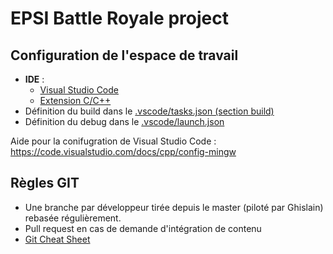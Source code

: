 # EPSI Battle Royale project

## Configuration de l'espace de travail

* **IDE** :
  * [Visual Studio Code](https://code.visualstudio.com/)
  * [Extension C/C++](https://github.com/microsoft/vscode-cpptools)
* Définition du build dans le [.vscode/tasks.json (section build)](https://github.com/GBO/epsi-br/blob/master/.vscode/tasks.json#L24)
* Définition du debug dans le [.vscode/launch.json](https://github.com/GBO/epsi-br/blob/master/.vscode/launch.json)

Aide pour la conifugration de Visual Studio Code : https://code.visualstudio.com/docs/cpp/config-mingw


## Règles GIT

* Une branche par développeur tirée depuis le master (piloté par Ghislain) rebasée régulièrement.
* Pull request en cas de demande d'intégration de contenu
* [Git Cheat Sheet](https://education.github.com/git-cheat-sheet-education.pdf)

